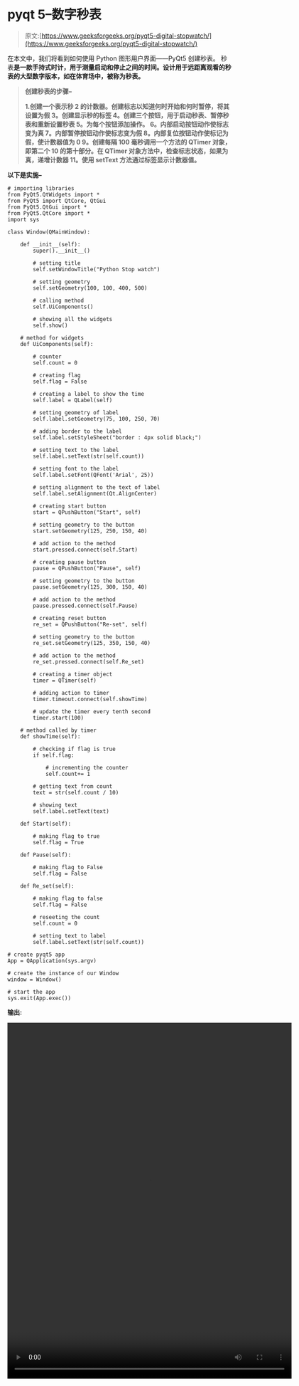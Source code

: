 # pyqt 5–数字秒表

> 原文:[https://www.geeksforgeeks.org/pyqt5-digital-stopwatch/](https://www.geeksforgeeks.org/pyqt5-digital-stopwatch/)

在本文中，我们将看到如何使用 Python 图形用户界面——PyQt5 创建秒表。
秒表**是一款手持式时计，用于测量启动和停止之间的时间。设计用于远距离观看的秒表的大型数字版本，如在体育场中，被称为秒表。**

> ****创建秒表的步骤–****
> 
> **1.创建一个表示秒
> 2 的计数器。创建标志以知道何时开始和何时暂停，将其设置为假
> 3。创建显示秒的标签
> 4。创建三个按钮，用于启动秒表、暂停秒表和重新设置秒表
> 5。为每个按钮添加操作。
> 6。内部启动按钮动作使标志变为真
> 7。内部暂停按钮动作使标志变为假
> 8。内部复位按钮动作使标记为假，使计数器值为 0
> 9。创建每隔 100 毫秒调用一个方法的 QTimer 对象，即第二个
> 10 的第十部分。在 QTimer 对象方法中，检查标志状态，如果为真，递增计数器
> 11。使用 setText 方法通过标签显示计数器值。**

**以下是实施–**

```
# importing libraries
from PyQt5.QtWidgets import * 
from PyQt5 import QtCore, QtGui
from PyQt5.QtGui import * 
from PyQt5.QtCore import * 
import sys

class Window(QMainWindow):

    def __init__(self):
        super().__init__()

        # setting title
        self.setWindowTitle("Python Stop watch")

        # setting geometry
        self.setGeometry(100, 100, 400, 500)

        # calling method
        self.UiComponents()

        # showing all the widgets
        self.show()

    # method for widgets
    def UiComponents(self):

        # counter
        self.count = 0

        # creating flag
        self.flag = False

        # creating a label to show the time
        self.label = QLabel(self)

        # setting geometry of label
        self.label.setGeometry(75, 100, 250, 70)

        # adding border to the label
        self.label.setStyleSheet("border : 4px solid black;")

        # setting text to the label
        self.label.setText(str(self.count))

        # setting font to the label
        self.label.setFont(QFont('Arial', 25))

        # setting alignment to the text of label
        self.label.setAlignment(Qt.AlignCenter)

        # creating start button
        start = QPushButton("Start", self)

        # setting geometry to the button
        start.setGeometry(125, 250, 150, 40)

        # add action to the method
        start.pressed.connect(self.Start)

        # creating pause button
        pause = QPushButton("Pause", self)

        # setting geometry to the button
        pause.setGeometry(125, 300, 150, 40)

        # add action to the method
        pause.pressed.connect(self.Pause)

        # creating reset button
        re_set = QPushButton("Re-set", self)

        # setting geometry to the button
        re_set.setGeometry(125, 350, 150, 40)

        # add action to the method
        re_set.pressed.connect(self.Re_set)

        # creating a timer object
        timer = QTimer(self)

        # adding action to timer
        timer.timeout.connect(self.showTime)

        # update the timer every tenth second
        timer.start(100)

    # method called by timer
    def showTime(self):

        # checking if flag is true
        if self.flag:

            # incrementing the counter
            self.count+= 1

        # getting text from count
        text = str(self.count / 10)

        # showing text
        self.label.setText(text)

    def Start(self):

        # making flag to true
        self.flag = True

    def Pause(self):

        # making flag to False
        self.flag = False

    def Re_set(self):

        # making flag to false
        self.flag = False

        # reseeting the count
        self.count = 0

        # setting text to label
        self.label.setText(str(self.count))

# create pyqt5 app
App = QApplication(sys.argv)

# create the instance of our Window
window = Window()

# start the app
sys.exit(App.exec())
```

****输出:**** 

**<video class="wp-video-shortcode" id="video-397291-1" width="640" height="800" preload="metadata" controls=""><source type="video/mp4" src="https://media.geeksforgeeks.org/wp-content/uploads/20200412020635/Python-Stop-watch-12-04-2020-02_06_12.mp4?_=1">[https://media.geeksforgeeks.org/wp-content/uploads/20200412020635/Python-Stop-watch-12-04-2020-02_06_12.mp4](https://media.geeksforgeeks.org/wp-content/uploads/20200412020635/Python-Stop-watch-12-04-2020-02_06_12.mp4)</video>**